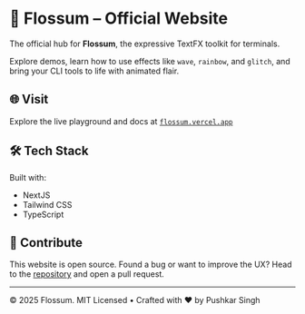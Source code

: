 # 🌺 Flossum – Official Website

The official hub for **Flossum**, the expressive TextFX toolkit for terminals.

Explore demos, learn how to use effects like `wave`, `rainbow`, and `glitch`, and bring your CLI tools to life with animated flair.

## 🌐 Visit

Explore the live playground and docs at [`flossum.vercel.app`](https://flossum.vercel.app/)

## 🛠️ Tech Stack

Built with:
- NextJS
- Tailwind CSS
- TypeScript

## 🤝 Contribute

This website is open source. Found a bug or want to improve the UX? Head to the [repository](https://github.com/pushkarsinghh/flossum-website) and open a pull request.

---

© 2025 Flossum. MIT Licensed • Crafted with ❤️ by Pushkar Singh
